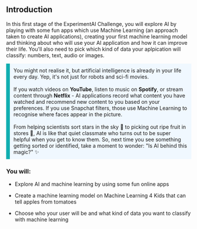## Introduction

In this first stage of the ExperimentAI Challenge, you will explore AI by playing with some fun apps which use Machine Learning (an approach taken to create AI applications), creating your first machine learning model and thinking about who will use your AI application and how it can improve their life. You'll also need to pick which kind of data your aplpication will classify: numbers, text, audio or images.


<p style="border-left: solid; border-width:10px; border-color: #0faeb0; background-color: aliceblue; padding: 10px;">
You might not realise it, but artificial intelligence is already in your life every day. Yep, it's not just for robots and sci-fi movies.
<br><br>
If you watch videos on <b>YouTube</b>, listen to music on <b>Spotify</b>, or stream content through <b>Netflix</b> - AI applications record what content you have watched and recommend new content to you based on your preferences. If you use Snapchat filters, those use Machine Learning to recognise where faces appear in the picture.
<br><br>
From helping scientists sort stars in the sky 🌌 to picking out ripe fruit in stores 🍎, AI is like that quiet classmate who turns out to be super helpful when you get to know them. So, next time you see something getting sorted or identified, take a moment to wonder: "Is AI behind this magic?" ✨
</p>

### You will:
+ Explore AI and machine learning by using some fun online apps

+ Create a machine learning model on Machine Learning 4 Kids that can tell apples from tomatoes

+ Choose who your user will be and what kind of data you want to classify with machine learning

